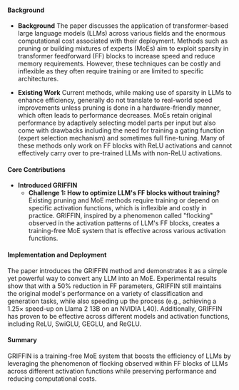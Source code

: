 #### Background
- **Background**
The paper discusses the application of transformer-based large language models (LLMs) across various fields and the enormous computational cost associated with their deployment. Methods such as pruning or building mixtures of experts (MoEs) aim to exploit sparsity in transformer feedforward (FF) blocks to increase speed and reduce memory requirements. However, these techniques can be costly and inflexible as they often require training or are limited to specific architectures.

- **Existing Work**
Current methods, while making use of sparsity in LLMs to enhance efficiency, generally do not translate to real-world speed improvements unless pruning is done in a hardware-friendly manner, which often leads to performance decreases. MoEs retain original performance by adaptively selecting model parts per input but also come with drawbacks including the need for training a gating function (expert selection mechanism) and sometimes full fine-tuning. Many of these methods only work on FF blocks with ReLU activations and cannot effectively carry over to pre-trained LLMs with non-ReLU activations.

#### Core Contributions
- **Introduced GRIFFIN**
  - **Challenge 1: How to optimize LLM's FF blocks without training?**
    Existing pruning and MoE methods require training or depend on specific activation functions, which is inflexible and costly in practice. GRIFFIN, inspired by a phenomenon called "flocking" observed in the activation patterns of LLM's FF blocks, creates a training-free MoE system that is effective across various activation functions.

#### Implementation and Deployment
The paper introduces the GRIFFIN method and demonstrates it as a simple yet powerful way to convert any LLM into an MoE. Experimental results show that with a 50% reduction in FF parameters, GRIFFIN still maintains the original model's performance on a variety of classification and generation tasks, while also speeding up the process (e.g., achieving a 1.25× speed-up on Llama 2 13B on an NVIDIA L40). Additionally, GRIFFIN has proven to be effective across different models and activation functions, including ReLU, SwiGLU, GEGLU, and ReGLU.

#### Summary
GRIFFIN is a training-free MoE system that boosts the efficiency of LLMs by leveraging the phenomenon of flocking observed within FF blocks of LLMs across different activation functions while preserving performance and reducing computational costs.